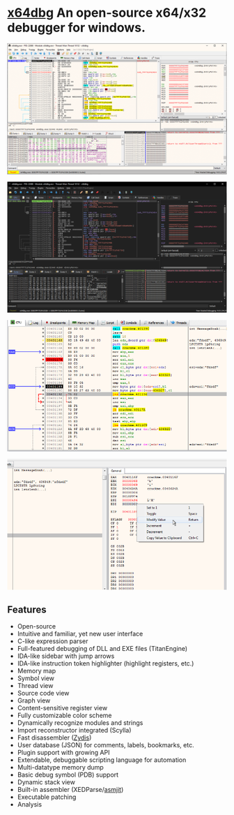 # [x64dbg](https://github.com/x64dbg/x64dbg) An open-source x64/x32 debugger for windows.



![interface](slide1.png)

![different themes](slide2.png)

![cpu_sidebar](slide4.png)

![registerview](slide5.png)



## Features

- Open-source
- Intuitive and familiar, yet new user interface
- C-like expression parser
- Full-featured debugging of DLL and EXE files (TitanEngine)
- IDA-like sidebar with jump arrows
- IDA-like instruction token highlighter (highlight registers, etc.)
- Memory map
- Symbol view
- Thread view
- Source code view
- Graph view
- Content-sensitive register view
- Fully customizable color scheme
- Dynamically recognize modules and strings
- Import reconstructor integrated (Scylla)
- Fast disassembler ([Zydis](https://zydis.re/))
- User database (JSON) for comments, labels, bookmarks, etc.
- Plugin support with growing API
- Extendable, debuggable scripting language for automation
- Multi-datatype memory dump
- Basic debug symbol (PDB) support
- Dynamic stack view
- Built-in assembler (XEDParse/[asmjit](https://github.com/asmjit))
- Executable patching
- Analysis
